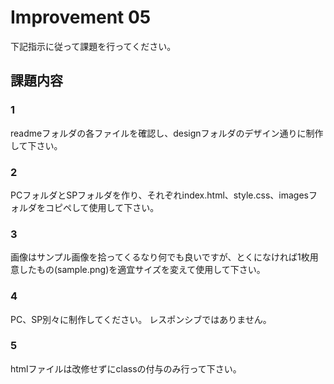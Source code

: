 # Improvement 05
下記指示に従って課題を行ってください。

## 課題内容

### 1
readmeフォルダの各ファイルを確認し、designフォルダのデザイン通りに制作して下さい。

### 2
PCフォルダとSPフォルダを作り、それぞれindex.html、style.css、imagesフォルダをコピペして使用して下さい。

### 3
画像はサンプル画像を拾ってくるなり何でも良いですが、とくになければ1枚用意したもの(sample.png)を適宜サイズを変えて使用して下さい。

### 4
PC、SP別々に制作してください。
レスポンシブではありません。

### 5
htmlファイルは改修せずにclassの付与のみ行って下さい。
